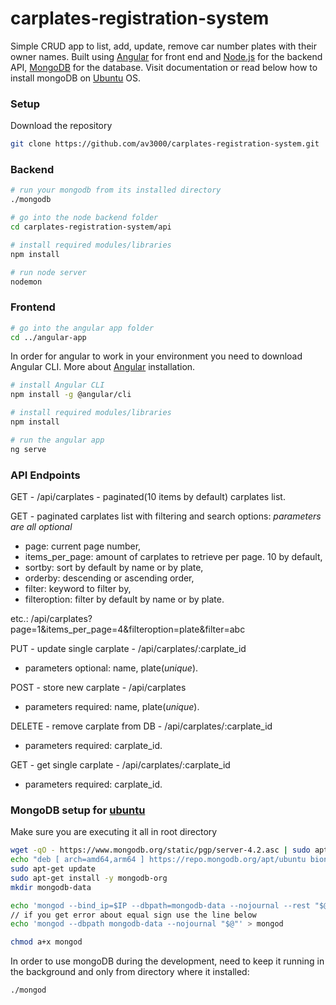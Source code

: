 # carplates-registration-system

Simple CRUD app to list, add, update, remove car number plates with their owner names.
Built using [Angular](https://angular.io/) for front end and [Node.js](https://nodejs.org/en/) for the backend API,
[MongoDB](https://github.com/mongodb/mongo) for the database. 
Visit documentation or read below how to install mongoDB on [Ubuntu](https://ubuntu.com/) OS.

### Setup

Download the repository
```bash
git clone https://github.com/av3000/carplates-registration-system.git
```

### Backend

```bash
# run your mongodb from its installed directory
./mongodb
```

```bash
# go into the node backend folder
cd carplates-registration-system/api

# install required modules/libraries
npm install

# run node server
nodemon
```

### Frontend

```bash
# go into the angular app folder
cd ../angular-app
```

In order for angular to work in your environment you need to download Angular CLI.
More about [Angular](https://angular.io/guide/setup-local) installation.

```bash
# install Angular CLI
npm install -g @angular/cli

# install required modules/libraries
npm install

# run the angular app
ng serve
```

### API Endpoints

GET - /api/carplates - paginated(10 items by default) carplates list.

GET - paginated carplates list with filtering and search options:
*parameters are all optional*
- page: current page number,
- items_per_page: amount of carplates to retrieve per page. 10 by default,
- sortby: sort by default by name or by plate,
- orderby: descending or ascending order,
- filter: keyword to filter by,
- filteroption: filter by default by name or by plate.

etc.: /api/carplates?page=1&items_per_page=4&filteroption=plate&filter=abc

PUT - update single carplate - /api/carplates/:carplate_id
- parameters optional: name, plate(*unique*).

POST - store new carplate - /api/carplates
- parameters required: name, plate(*unique*).

DELETE - remove carplate from DB - /api/carplates/:carplate_id
- parameters required: carplate_id.

GET - get single carplate - /api/carplates/:carplate_id
- parameters required: carplate_id.

### MongoDB setup for [ubuntu](https://docs.mongodb.com/manual/tutorial/install-mongodb-on-ubuntu/)

Make sure you are executing it all in root directory
```bash
wget -qO - https://www.mongodb.org/static/pgp/server-4.2.asc | sudo apt-key add -
echo "deb [ arch=amd64,arm64 ] https://repo.mongodb.org/apt/ubuntu bionic/mongodb-org/4.2 multiverse" | sudo tee /etc/apt/sources.list.d/mongodb-org-4.2.list
sudo apt-get update
sudo apt-get install -y mongodb-org
mkdir mongodb-data

echo 'mongod --bind_ip=$IP --dbpath=mongodb-data --nojournal --rest "$@"' > mongod
// if you get error about equal sign use the line below
echo 'mongod --dbpath mongodb-data --nojournal "$@"' > mongod

chmod a+x mongod
```
In order to use mongoDB during the development, need to keep it running in the background and only from directory where it installed:
```bash
./mongod
```